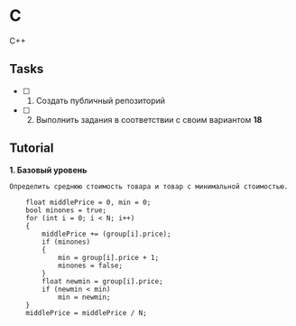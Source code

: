 # C
C++

## Tasks
- [ ] 1. Создать публичный репозиторий
- [ ] 2. Выполнить задания в соответствии с своим вариантом **18**

## Tutorial
**1. Базовый уровень**
```bash
Определить среднюю стоимость товара и товар с минимальной стоимостью.
```

```ShellSession
	float middlePrice = 0, min = 0;
	bool minones = true;
	for (int i = 0; i < N; i++) 
	{
		middlePrice += (group[i].price);
		if (minones)
		{
			min = group[i].price + 1;
			minones = false;
		}
		float newmin = group[i].price;
		if (newmin < min)
			min = newmin;
	}
	middlePrice = middlePrice / N;
```
